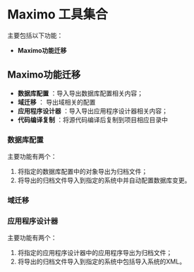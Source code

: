 # Maximo 工具集合
主要包括以下功能：
- **Maximo功能迁移** 

## Maximo功能迁移
- **数据库配置** ：导入导出数据库配置相关内容；
- **域迁移** ： 导出域相关的配置
- **应用程序设计器** ：导入导出应用程序设计器相关内容；
- **代码编译复制** ：将源代码编译后复制到项目相应目录中

### 数据库配置
主要功能有两个：
1. 将指定的数据库配置中的对象导出为归档文件；
2. 将导出的归档文件导入到指定的系统中并自动配置数据库变更。

### 域迁移

### 应用程序设计器
主要功能有两个：
1. 将指定的应用程序设计器中的应用程序导出为归档文件；
2. 将导出的归档文件导入到指定的系统中包括导入系统的XML。